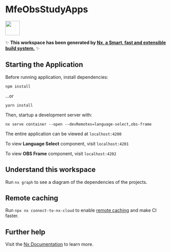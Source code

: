 # MfeObsStudyApps

<a alt="Nx logo" href="https://nx.dev" target="_blank" rel="noreferrer"><img src="https://raw.githubusercontent.com/nrwl/nx/master/images/nx-logo.png" width="45"></a>

✨ **This workspace has been generated by [Nx, a Smart, fast and extensible build system.](https://nx.dev)** ✨

## Starting the Application

Before running application, install dependencies:

```
npm install
```

...or

```
yarn install
```

Then, startup a development server with:

```
nx serve container --open --devRemotes=language-select,obs-frame
```

The entire application can be viewed at `localhost:4200`

To view **Language Select** component, visit `localhost:4201`

To view **OBS Frame** component, visit `localhost:4202`

## Understand this workspace

Run `nx graph` to see a diagram of the dependencies of the projects.

## Remote caching

Run `npx nx connect-to-nx-cloud` to enable [remote caching](https://nx.app) and make CI faster.

## Further help

Visit the [Nx Documentation](https://nx.dev) to learn more.
